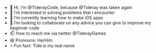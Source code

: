- 👋 Hi, I’m @TiderayCode, because @Tideray was taken again
- 👀 I’m interested in solving problems that I encounter
- 🌱 I’m currently learning how to make iOS apps
- 💞️ I’m looking to collaborate on any advice you can give to improve my beginner code
- 📫 How to reach me via twitter @TiderayGames
- 😄 Pronouns: He/Him
- ⚡ Fun fact: Tide is my real name

<!---
TiderayCode/TiderayCode is a ✨ special ✨ repository because its `README.md` (this file) appears on your GitHub profile.
You can click the Preview link to take a look at your changes.
--->
